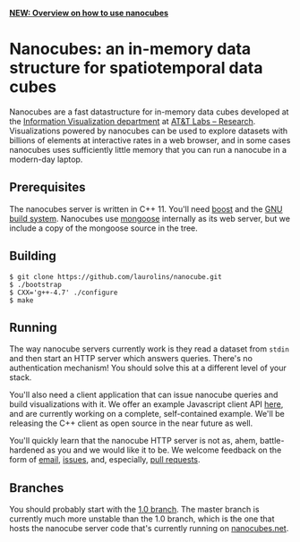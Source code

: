 **[NEW: Overview on how to use nanocubes](https://github.com/laurolins/nanocube/wiki "Overview")**
# Nanocubes: an in-memory data structure for spatiotemporal data cubes

Nanocubes are a fast datastructure for in-memory data cubes developed
at the
[Information Visualization department](http://www.research.att.com/~infovis)
at [AT&T Labs – Research](http://www.research.att.com). Visualizations
powered by nanocubes can be used to explore datasets with billions of
elements at interactive rates in a web browser, and in some cases nanocubes
uses sufficiently little memory that you can run a nanocube in a
modern-day laptop.


## Prerequisites

The nanocubes server is written in C++ 11. You'll need
[boost](http://www.boost.org) and the
[GNU build system](http://www.gnu.org/software/autoconf/). Nanocubes
use [mongoose](https://github.com/valenok/mongoose) internally as its
web server, but we include a copy of the mongoose source in the tree.


## Building

    $ git clone https://github.com/laurolins/nanocube.git
    $ ./bootstrap
	$ CXX='g++-4.7' ./configure
	$ make


## Running

The way nanocube servers currently work is they read a dataset from
`stdin` and then start an HTTP server which answers queries. There's
no authentication mechanism! You should solve this at a different
level of your stack.

You'll also need a client application that can issue nanocube queries
and build visualizations with it. We offer an example Javascript
client API
[here](https://github.com/laurolins/nanocube/tree/1.0/api/js), and are
currently working on a complete, self-contained example. We'll
be releasing the C++ client as open source in the near future as well.

You'll quickly learn that the nanocube HTTP server is not as, ahem,
battle-hardened as you and we would like it to be. We welcome feedback
on the form of [email](mailto:cscheid@research.att.com),
[issues](http://github.com/laurolins/nanocube/issues), and,
especially,
[pull requests](http://github.com/laurolins/nanocube/pulls).


## Branches

You should probably start with the
[1.0 branch](https://github.com/laurolins/nanocube/tree/1.0).  The
master branch is currently much more unstable than the 1.0 branch,
which is the one that hosts the nanocube server code that's currently
running on [nanocubes.net](http://nanocubes.net).
